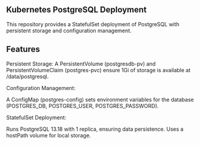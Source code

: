 Kubernetes PostgreSQL Deployment
-----------------------------------------
This repository provides a StatefulSet deployment of PostgreSQL with persistent storage and configuration management.

Features
----------------
Persistent Storage:
A PersistentVolume (postgresdb-pv) and PersistentVolumeClaim (postgres-pvc) ensure 1Gi of storage is available at /data/postgresql.

Configuration Management:

A ConfigMap (postgres-config) sets environment variables for the database (POSTGRES_DB, POSTGRES_USER, POSTGRES_PASSWORD).

StatefulSet Deployment:

Runs PostgreSQL 13.18 with 1 replica, ensuring data persistence.
Uses a hostPath volume for local storage.